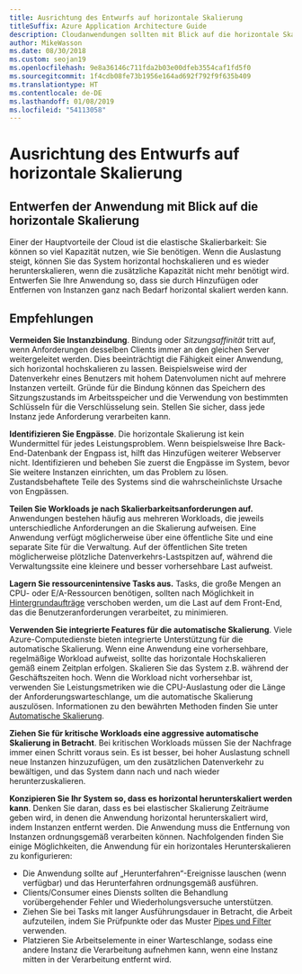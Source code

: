 ```yaml
---
title: Ausrichtung des Entwurfs auf horizontale Skalierung
titleSuffix: Azure Application Architecture Guide
description: Cloudanwendungen sollten mit Blick auf die horizontale Skalierung entworfen werden.
author: MikeWasson
ms.date: 08/30/2018
ms.custom: seojan19
ms.openlocfilehash: 9e8a36146c711fda2b03e00dfeb3554caf1fd5f0
ms.sourcegitcommit: 1f4cdb08fe73b1956e164ad692f792f9f635b409
ms.translationtype: HT
ms.contentlocale: de-DE
ms.lasthandoff: 01/08/2019
ms.locfileid: "54113058"
---
```

# <a name="design-to-scale-out"></a>Ausrichtung des Entwurfs auf horizontale Skalierung

## <a name="design-your-application-so-that-it-can-scale-horizontally"></a>Entwerfen der Anwendung mit Blick auf die horizontale Skalierung

Einer der Hauptvorteile der Cloud ist die elastische Skalierbarkeit: Sie können so viel Kapazität nutzen, wie Sie benötigen. Wenn die Auslastung steigt, können Sie das System horizontal hochskalieren und es wieder herunterskalieren, wenn die zusätzliche Kapazität nicht mehr benötigt wird. Entwerfen Sie Ihre Anwendung so, dass sie durch Hinzufügen oder Entfernen von Instanzen ganz nach Bedarf horizontal skaliert werden kann.

## <a name="recommendations"></a>Empfehlungen

**Vermeiden Sie Instanzbindung**. Bindung oder *Sitzungsaffinität* tritt auf, wenn Anforderungen desselben Clients immer an den gleichen Server weitergeleitet werden. Dies beeinträchtigt die Fähigkeit einer Anwendung, sich horizontal hochskalieren zu lassen. Beispielsweise wird der Datenverkehr eines Benutzers mit hohem Datenvolumen nicht auf mehrere Instanzen verteilt. Gründe für die Bindung können das Speichern des Sitzungszustands im Arbeitsspeicher und die Verwendung von bestimmten Schlüsseln für die Verschlüsselung sein. Stellen Sie sicher, dass jede Instanz jede Anforderung verarbeiten kann.

**Identifizieren Sie Engpässe**. Die horizontale Skalierung ist kein Wundermittel für jedes Leistungsproblem. Wenn beispielsweise Ihre Back-End-Datenbank der Engpass ist, hilft das Hinzufügen weiterer Webserver nicht. Identifizieren und beheben Sie zuerst die Engpässe im System, bevor Sie weitere Instanzen einrichten, um das Problem zu lösen. Zustandsbehaftete Teile des Systems sind die wahrscheinlichste Ursache von Engpässen.

**Teilen Sie Workloads je nach Skalierbarkeitsanforderungen auf.**  Anwendungen bestehen häufig aus mehreren Workloads, die jeweils unterschiedliche Anforderungen an die Skalierung aufweisen. Eine Anwendung verfügt möglicherweise über eine öffentliche Site und eine separate Site für die Verwaltung. Auf der öffentlichen Site treten möglicherweise plötzliche Datenverkehrs-Lastspitzen auf, während die Verwaltungssite eine kleinere und besser vorhersehbare Last aufweist.

**Lagern Sie ressourcenintensive Tasks aus.** Tasks, die große Mengen an CPU- oder E/A-Ressourcen benötigen, sollten nach Möglichkeit in [Hintergrundaufträge][background-jobs] verschoben werden, um die Last auf dem Front-End, das die Benutzeranforderungen verarbeitet, zu minimieren.

**Verwenden Sie integrierte Features für die automatische Skalierung**. Viele Azure-Computedienste bieten integrierte Unterstützung für die automatische Skalierung. Wenn eine Anwendung eine vorhersehbare, regelmäßige Workload aufweist, sollte das horizontale Hochskalieren gemäß einem Zeitplan erfolgen. Skalieren Sie das System z.B. während der Geschäftszeiten hoch. Wenn die Workload nicht vorhersehbar ist, verwenden Sie Leistungsmetriken wie die CPU-Auslastung oder die Länge der Anforderungswarteschlange, um die automatische Skalierung auszulösen. Informationen zu den bewährten Methoden finden Sie unter [Automatische Skalierung][autoscaling].

**Ziehen Sie für kritische Workloads eine aggressive automatische Skalierung in Betracht**. Bei kritischen Workloads müssen Sie der Nachfrage immer einen Schritt voraus sein. Es ist besser, bei hoher Auslastung schnell neue Instanzen hinzuzufügen, um den zusätzlichen Datenverkehr zu bewältigen, und das System dann nach und nach wieder herunterzuskalieren.

**Konzipieren Sie Ihr System so, dass es horizontal herunterskaliert werden kann**.  Denken Sie daran, dass es bei elastischer Skalierung Zeiträume geben wird, in denen die Anwendung horizontal herunterskaliert wird, indem Instanzen entfernt werden. Die Anwendung muss die Entfernung von Instanzen ordnungsgemäß verarbeiten können. Nachfolgenden finden Sie einige Möglichkeiten, die Anwendung für ein horizontales Herunterskalieren zu konfigurieren:

- Die Anwendung sollte auf „Herunterfahren“-Ereignisse lauschen (wenn verfügbar) und das Herunterfahren ordnungsgemäß ausführen.
- Clients/Consumer eines Diensts sollten die Behandlung vorübergehender Fehler und Wiederholungsversuche unterstützen.
- Ziehen Sie bei Tasks mit langer Ausführungsdauer in Betracht, die Arbeit aufzuteilen, indem Sie Prüfpunkte oder das Muster [Pipes und Filter][pipes-filters-pattern] verwenden.
- Platzieren Sie Arbeitselemente in einer Warteschlange, sodass eine andere Instanz die Verarbeitung aufnehmen kann, wenn eine Instanz mitten in der Verarbeitung entfernt wird.

<!-- links -->

[autoscaling]: ../../best-practices/auto-scaling.md
[background-jobs]: ../../best-practices/background-jobs.md
[pipes-filters-pattern]: ../../patterns/pipes-and-filters.md
